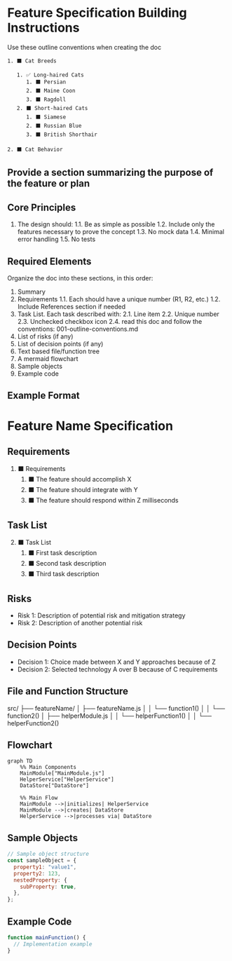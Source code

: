 # Feature Specification Building Instructions

Use these outline conventions when creating the doc

```
1. ⬛ Cat Breeds

   1. ✅ Long-haired Cats
      1. ⬛ Persian
      2. ⬛ Maine Coon
      3. ⬛ Ragdoll
   2. ⬛ Short-haired Cats
      1. ⬛ Siamese
      2. ⬛ Russian Blue
      3. ⬛ British Shorthair

2. ⬛ Cat Behavior
```

## Provide a section summarizing the purpose of the feature or plan

## Core Principles

1. The design should:
   1.1. Be as simple as possible
   1.2. Include only the features necessary to prove the concept
   1.3. No mock data
   1.4. Minimal error handling
   1.5. No tests

## Required Elements

Organize the doc into these sections, in this order:

1. Summary
2. Requirements
   1.1. Each should have a unique number (R1, R2, etc.)
   1.2. Include References section if needed
3. Task List. Each task described with:
   2.1. Line item
   2.2. Unique number
   2.3. Unchecked checkbox icon
   2.4. read this doc and follow the conventions: 001-outline-conventions.md
4. List of risks (if any)
5. List of decision points (if any)
6. Text based file/function tree
7. A mermaid flowchart
8. Sample objects
9. Example code

## Example Format

# Feature Name Specification

## Requirements

1. ⬛ Requirements
   1. ⬛ The feature should accomplish X
   2. ⬛ The feature should integrate with Y
   3. ⬛ The feature should respond within Z milliseconds

## Task List

2. ⬛ Task List
   1. ⬛ First task description
   2. ⬛ Second task description
   3. ⬛ Third task description

## Risks

- Risk 1: Description of potential risk and mitigation strategy
- Risk 2: Description of another potential risk

## Decision Points

- Decision 1: Choice made between X and Y approaches because of Z
- Decision 2: Selected technology A over B because of C requirements

## File and Function Structure

src/
├── featureName/
│ ├── featureName.js
│ │ └── function1()
│ │ └── function2()
│ ├── helperModule.js
│ │ └── helperFunction1()
│ │ └── helperFunction2()

## Flowchart

```mermaid
graph TD
    %% Main Components
    MainModule["MainModule.js"]
    HelperService["HelperService"]
    DataStore["DataStore"]

    %% Main Flow
    MainModule -->|initializes| HelperService
    MainModule -->|creates| DataStore
    HelperService -->|processes via| DataStore
```

## Sample Objects

```javascript
// Sample object structure
const sampleObject = {
  property1: "value1",
  property2: 123,
  nestedProperty: {
    subProperty: true,
  },
};
```

## Example Code

```javascript
function mainFunction() {
  // Implementation example
}
```
